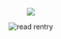 <p align="center"> 
    <img src="https://komarev.com/ghpvc/?username=astronovaIite&label=Welcome+to+my+profile+!&color=490A51&style=flat-square"/>
<p align="center">
</p>
<p align="center">
<img src="https://files.catbox.moe/f648ak.png" alt="read rentry">
